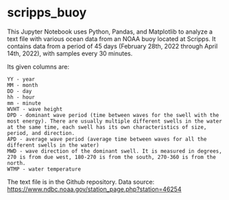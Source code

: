 # scripps_buoy


This Jupyter Notebook uses Python, Pandas, and Matplotlib to analyze a text file with various ocean data from an NOAA buoy located at Scripps. 
It contains data from a period of 45 days (February 28th, 2022 through April 14th, 2022), with samples every 30 minutes.

Its given columns are:

    YY - year
    MM - month
    DD - day
    hh - hour
    mm - minute
    WVHT - wave height
    DPD - dominant wave period (time between waves for the swell with the most energy). There are usually multiple different swells in the water at the same time, each swell has its own characteristics of size, period, and direction.
    APD - average wave period (average time between waves for all the different swells in the water)
    MWD - wave direction of the dominant swell. It is measured in degrees, 270 is from due west, 180-270 is from the south, 270-360 is from the north.
    WTMP - water temperature

The text file is in the Github repository. Data source: https://www.ndbc.noaa.gov/station_page.php?station=46254
